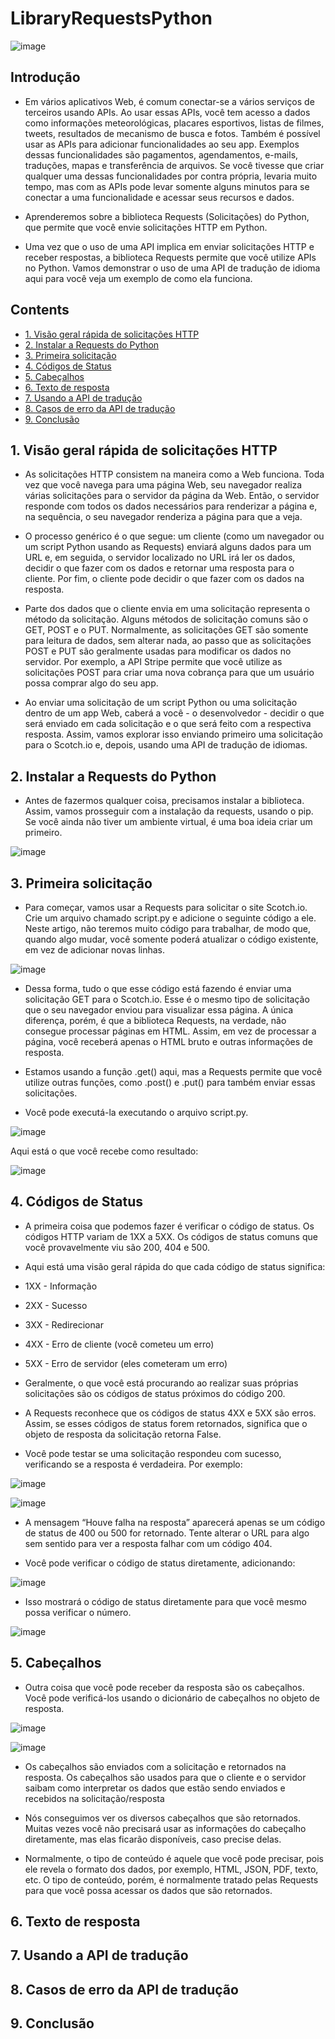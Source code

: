 # LibraryRequestsPython <!-- omit in toc -->
![image](https://github.com/venysssssssssss/LibraryRequestsPython/assets/99450704/b1db6e38-bb9a-4763-adbc-6d63943c9474) 

## Introdução <!-- omit in toc -->
- Em vários aplicativos Web, é comum conectar-se a vários serviços de terceiros usando APIs. Ao usar essas APIs, você tem acesso a dados como informações meteorológicas, placares esportivos, listas de filmes, tweets, resultados de mecanismo de busca e fotos. Também é possível usar as APIs para adicionar funcionalidades ao seu app. Exemplos dessas funcionalidades são pagamentos, agendamentos, e-mails, traduções, mapas e transferência de arquivos. Se você tivesse que criar qualquer uma dessas funcionalidades por contra própria, levaria muito tempo, mas com as APIs pode levar somente alguns minutos para se conectar a uma funcionalidade e acessar seus recursos e dados.

- Aprenderemos sobre a biblioteca Requests (Solicitações) do Python, que permite que você envie solicitações HTTP em Python.

- Uma vez que o uso de uma API implica em enviar solicitações HTTP e receber respostas, a biblioteca Requests permite que você utilize APIs no Python. Vamos demonstrar o uso de uma API de tradução de idioma aqui para você veja um exemplo de como ela funciona.


## Contents <!-- omit in toc -->
- [1. Visão geral rápida de solicitações HTTP](#1-visão-geral-rápida-de-solicitações-http)
- [2. Instalar a Requests do Python](#2-instalar-a-Requests-do-Python)
- [3. Primeira solicitação](#3-primeira-solicitação)
- [4. Códigos de Status](#4-códigos-de-status)
- [5. Cabeçalhos](#5-cabeçalhos)
- [6. Texto de resposta](#6-texto-de-resposta)
- [7. Usando a API de tradução](#7-usando-a-api-de-tradução)
- [8. Casos de erro da API de tradução](#8-casos-de-erro-da-api-de-tradução)
- [9. Conclusão](#9-conclusão)


## 1. Visão geral rápida de solicitações HTTP
- As solicitações HTTP consistem na maneira como a Web funciona. Toda vez que você navega para uma página Web, seu navegador realiza várias solicitações para o servidor da página da Web. Então, o servidor responde com todos os dados necessários para renderizar a página e, na sequência, o seu navegador renderiza a página para que a veja.

- O processo genérico é o que segue: um cliente (como um navegador ou um script Python usando as Requests) enviará alguns dados para um URL e, em seguida, o servidor localizado no URL irá ler os dados, decidir o que fazer com os dados e retornar uma resposta para o cliente. Por fim, o cliente pode decidir o que fazer com os dados na resposta.

- Parte dos dados que o cliente envia em uma solicitação representa o método da solicitação. Alguns métodos de solicitação comuns são o GET, POST e o PUT. Normalmente, as solicitações GET são somente para leitura de dados, sem alterar nada, ao passo que as solicitações POST e PUT são geralmente usadas para modificar os dados no servidor. Por exemplo, a API Stripe permite que você utilize as solicitações POST para criar uma nova cobrança para que um usuário possa comprar algo do seu app.

- Ao enviar uma solicitação de um script Python ou uma solicitação dentro de um app Web, caberá a você - o desenvolvedor - decidir o que será enviado em cada solicitação e o que será feito com a respectiva resposta. Assim, vamos explorar isso enviando primeiro uma solicitação para o Scotch.io e, depois, usando uma API de tradução de idiomas.

## 2. Instalar a Requests do Python
- Antes de fazermos qualquer coisa, precisamos instalar a biblioteca. Assim, vamos prosseguir com a instalação da requests, usando o pip. Se você ainda não tiver um ambiente virtual, é uma boa ideia criar um primeiro.

![image](https://github.com/venysssssssssss/LibraryRequestsPython/assets/99450704/e1140c51-5751-4da7-9d78-9bb1871f171c)
 
## 3. Primeira solicitação
- Para começar, vamos usar a Requests para solicitar o site Scotch.io. Crie um arquivo chamado script.py e adicione o seguinte código a ele. Neste artigo, não teremos muito código para trabalhar, de modo que, quando algo mudar, você somente poderá atualizar o código existente, em vez de adicionar novas linhas.

![image](https://github.com/venysssssssssss/LibraryRequestsPython/assets/99450704/d1ba05ae-e718-47e4-b92f-15f6ccdc0c43)

- Dessa forma, tudo o que esse código está fazendo é enviar uma solicitação GET para o Scotch.io. Esse é o mesmo tipo de solicitação que o seu navegador enviou para visualizar essa página. A única diferença, porém, é que a biblioteca Requests, na verdade, não consegue processar páginas em HTML. Assim, em vez de processar a página, você receberá apenas o HTML bruto e outras informações de resposta.

- Estamos usando a função .get() aqui, mas a Requests permite que você utilize outras funções, como .post() e .put() para também enviar essas solicitações.

- Você pode executá-la executando o arquivo script.py.

![image](https://github.com/venysssssssssss/LibraryRequestsPython/assets/99450704/cf245c9f-a5cc-4c0a-8faf-4220ec6ab13d)

Aqui está o que você recebe como resultado:

![image](https://github.com/venysssssssssss/LibraryRequestsPython/assets/99450704/a6f733b4-6636-47be-b0c7-355cdec6b0e4)

## 4. Códigos de Status

- A primeira coisa que podemos fazer é verificar o código de status. Os códigos HTTP variam de 1XX a 5XX. Os códigos de status comuns que você provavelmente viu são 200, 404 e 500.

- Aqui está uma visão geral rápida do que cada código de status significa:

- 1XX - Informação
- 2XX - Sucesso
- 3XX - Redirecionar
- 4XX - Erro de cliente (você cometeu um erro)
- 5XX - Erro de servidor (eles cometeram um erro)
- Geralmente, o que você está procurando ao realizar suas próprias solicitações são os códigos de status próximos do código 200.

- A Requests reconhece que os códigos de status 4XX e 5XX são erros. Assim, se esses códigos de status forem retornados, significa que o objeto de resposta da solicitação retorna False.

- Você pode testar se uma solicitação respondeu com sucesso, verificando se a resposta é verdadeira. Por exemplo:

![image](https://github.com/venysssssssssss/LibraryRequestsPython/assets/99450704/359187e3-2d6e-4129-ac4b-04d006cb8657)

![image](https://github.com/venysssssssssss/LibraryRequestsPython/assets/99450704/d1805b2f-2d5e-4aa2-9ae7-3933f28824df)

- A mensagem “Houve falha na resposta” aparecerá apenas se um código de status de 400 ou 500 for retornado. Tente alterar o URL para algo sem sentido para ver a resposta falhar com um código 404.

- Você pode verificar o código de status diretamente, adicionando:

![image](https://github.com/venysssssssssss/LibraryRequestsPython/assets/99450704/93ab3208-18c1-42ad-ae23-322745ce6b26)

- Isso mostrará o código de status diretamente para que você mesmo possa verificar o número.

![image](https://github.com/venysssssssssss/LibraryRequestsPython/assets/99450704/026965db-93ad-45ed-ba00-b44b72c28f68)


## 5. Cabeçalhos

- Outra coisa que você pode receber da resposta são os cabeçalhos. Você pode verificá-los usando o dicionário de cabeçalhos no objeto de resposta.

![image](https://github.com/venysssssssssss/LibraryRequestsPython/assets/99450704/c1f31fb0-1ec2-444b-b3f2-4c958e246c01)

![image](https://github.com/venysssssssssss/LibraryRequestsPython/assets/99450704/bfa779f4-fdc8-4793-a856-46e0813431b2)

- Os cabeçalhos são enviados com a solicitação e retornados na resposta. Os cabeçalhos são usados para que o cliente e o servidor saibam como interpretar os dados que estão sendo enviados e recebidos na solicitação/resposta

- Nós conseguimos ver os diversos cabeçalhos que são retornados. Muitas vezes você não precisará usar as informações do cabeçalho diretamente, mas elas ficarão disponíveis, caso precise delas.

- Normalmente, o tipo de conteúdo é aquele que você pode precisar, pois ele revela o formato dos dados, por exemplo, HTML, JSON, PDF, texto, etc. O tipo de conteúdo, porém, é normalmente tratado pelas Requests para que você possa acessar os dados que são retornados.


## 6. Texto de resposta

## 7. Usando a API de tradução

## 8. Casos de erro da API de tradução

## 9. Conclusão

